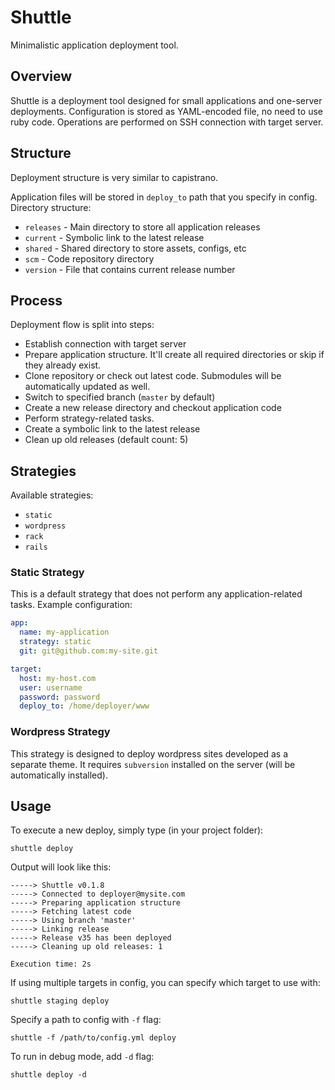 # Shuttle

Minimalistic application deployment tool.

## Overview

Shuttle is a deployment tool designed for small applications and one-server deployments. Configuration is stored as YAML-encoded file, no need to use ruby code. 
Operations are performed on SSH connection with target server. 

## Structure

Deployment structure is very similar to capistrano.

Application files will be stored in `deploy_to` path that you specify in config. 
Directory structure:

- `releases` - Main directory to store all application releases
- `current` - Symbolic link to the latest release
- `shared` - Shared directory to store assets, configs, etc
- `scm` - Code repository directory
- `version` - File that contains current release number

## Process

Deployment flow is split into steps:

- Establish connection with target server
- Prepare application structure. It'll create all required directories or skip if they already exist.
- Clone repository or check out latest code. Submodules will be automatically updated as well.
- Switch to specified branch (`master` by default)
- Create a new release directory and checkout application code
- Perform strategy-related tasks. 
- Create a symbolic link to the latest release
- Clean up old releases (default count: 5)

## Strategies

Available strategies:

- `static`
- `wordpress`
- `rack`
- `rails`

### Static Strategy

This is a default strategy that does not perform any application-related tasks. 
Example configuration:

```yaml
app:
  name: my-application
  strategy: static
  git: git@github.com:my-site.git

target:
  host: my-host.com
  user: username
  password: password
  deploy_to: /home/deployer/www
```

### Wordpress Strategy

This strategy is designed to deploy wordpress sites developed as a separate theme. It requires `subversion` installed on the server (will be automatically installed). 


## Usage

To execute a new deploy, simply type (in your project folder):

```
shuttle deploy
```

Output will look like this:

```
-----> Shuttle v0.1.8
-----> Connected to deployer@mysite.com
-----> Preparing application structure
-----> Fetching latest code
-----> Using branch 'master'
-----> Linking release
-----> Release v35 has been deployed
-----> Cleaning up old releases: 1

Execution time: 2s
```

If using multiple targets in config, you can specify which target to use with:

```
shuttle staging deploy
```

Specify a path to config with `-f` flag:

```
shuttle -f /path/to/config.yml deploy
```

To run in debug mode, add `-d` flag:

```
shuttle deploy -d
```